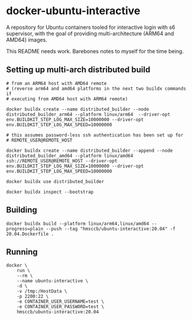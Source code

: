 # docker-ubuntu-interactive
A repository for Ubuntu containers tooled for interactive login with s6 supervisor, with the goal of providing multi-architecture (ARM64 and AMD64) images.

This README needs work.  Barebones notes to myself for the time being.

## Setting up multi-arch distributed build
```
# from an ARM64 host with AMD64 remote
# (reverse arm64 and amd64 platforms in the next two buildx commands if
# executing from AMD64 host with ARM64 remote)

docker buildx create --name distributed_builder --node distributed_builder_arm64 --platform linux/arm64  --driver-opt env.BUILDKIT_STEP_LOG_MAX_SIZE=10000000 --driver-opt env.BUILDKIT_STEP_LOG_MAX_SPEED=10000000

# this assumes password-less ssh authentication has been set up for 
# REMOTE_USER@REMOTE_HOST

docker buildx create --name distributed_builder --append --node distributed_builder_amd64 --platform linux/amd64 ssh://REMOTE_USER@REMOTE_HOST --driver-opt env.BUILDKIT_STEP_LOG_MAX_SIZE=10000000 --driver-opt env.BUILDKIT_STEP_LOG_MAX_SPEED=10000000

docker buildx use distributed_builder

docker buildx inspect --bootstrap
```

## Building
```
docker buildx build --platform linux/arm64,linux/amd64 --progress=plain --push --tag "hmsccb/ubuntu-interactive:20.04" -f 20.04.Dockerfile .
```

## Running
```
docker \
    run \
    --rm \
    --name ubuntu-interactive \
    -d \
    -v /tmp:/HostData \
    -p 2200:22 \
    -e CONTAINER_USER_USERNAME=test \
    -e CONTAINER_USER_PASSWORD=test \
    hmsccb/ubuntu-interactive:20.04
```